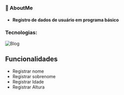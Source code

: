 ### 🧩 AboutMe

- #### Registro de dados de usuário em programa básico
### Tecnologias:

![Blog](https://img.shields.io/badge/Java-ED8B00?style=for-the-badge&logo=openjdk&logoColor=white) 


## Funcionalidades

- Registrar nome
- Registrar sobrenome
- Registrar Idade
- Registrar Altura
